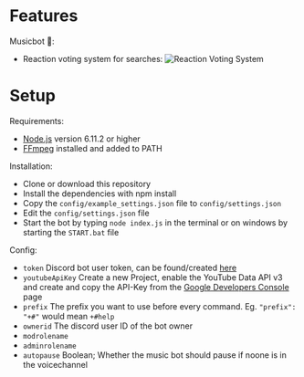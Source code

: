 # Features

Musicbot 🎵:

- Reaction voting system for searches: ![Reaction Voting System](https://paste.click/ZoliAw)

# Setup

Requirements:

* [Node.js](https://nodejs.org/en/download/) version 6.11.2 or higher
* [FFmpeg](https://github.com/FFmpeg/FFmpeg) installed and added to PATH

Installation:

* Clone or download this repository
* Install the dependencies with npm install
* Copy the `config/example_settings.json` file to `config/settings.json`
* Edit the `config/settings.json` file
* Start the bot by typing `node index.js` in the terminal or on windows by starting the `START.bat` file

Config:

* `token` Discord bot user token, can be found/created [here](https://discordapp.com/developers/applications/me)
* `youtubeApiKey` Create a new Project, enable the YouTube Data API v3 and create and copy the API-Key from the [Google Developers Console](https://console.developers.google.com/projectselector/apis/api/youtube.googleapis.com/overview) page
* `prefix` The prefix you want to use before every command. Eg. `"prefix": "+#"` would mean `+#help`
* `ownerid` The discord user ID of the bot owner
* `modrolename`
* `adminrolename`
* `autopause` Boolean; Whether the music bot should pause if noone is in the voicechannel
